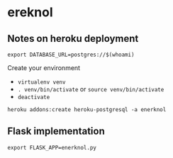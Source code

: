 # ereknol

## Notes on heroku deployment
`export DATABASE_URL=postgres://$(whoami)`

Create your environment
 * `virtualenv venv`
 * `. venv/bin/activate` or `source venv/bin/activate`
 * `deactivate`
 
`heroku addons:create heroku-postgresql -a enerknol`

## Flask implementation
`export FLASK_APP=enerknol.py`